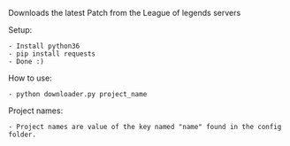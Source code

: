 Downloads the latest Patch from the League of legends servers
	
Setup:
	
	- Install python36
	- pip install requests
	- Done :)
	
How to use:
	
	- python downloader.py project_name
	
Project names:

	- Project names are value of the key named "name" found in the config folder.
	
